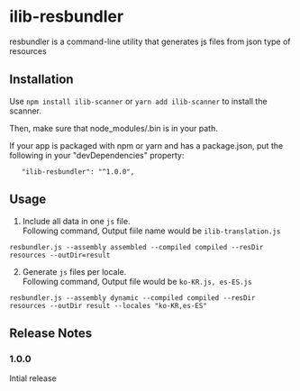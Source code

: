 # ilib-resbundler
resbundler is a command-line utility that generates js files from json type of resources

Installation
------------
Use `npm install ilib-scanner` or `yarn add ilib-scanner` to install the scanner.

Then, make sure that node_modules/.bin is in your path.

If your app is packaged with npm or yarn and has a package.json, put the following in your
   "devDependencies" property:

 ```
    "ilib-resbundler": "^1.0.0",
 ````

Usage
------------

1. Include all data in one `js` file.   
Following command, Output fiile name would be `ilib-translation.js`
```
resbundler.js --assembly assembled --compiled compiled --resDir resources --outDir=result
```

2. Generate `js` files per locale.   
Following command, Output file would be `ko-KR.js, es-ES.js`
```
resbundler.js --assembly dynamic --compiled compiled --resDir resources --outDir result --locales "ko-KR,es-ES"
```

Release Notes
-------------
### 1.0.0
Intial release